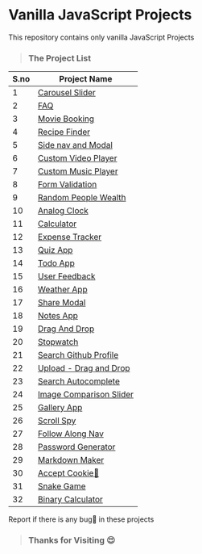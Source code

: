 # Vanilla JavaScript Projects
This repository contains only vanilla JavaScript Projects
> ### The Project List
 | S.no | Project Name |
 | ---- | ---- |
 | 1 | [Carousel Slider](https://github.com/Dinesh1042/Vanilla-JavaScript-Projects/tree/main/Curousel%20Slider) |
 | 2 | [FAQ](https://github.com/Dinesh1042/Vanilla-JavaScript-Projects/tree/main/FAQ) |
 | 3 | [Movie Booking](https://github.com/Dinesh1042/Vanilla-JavaScript-Projects/tree/main/Movie%20Booking) |
 | 4 | [Recipe Finder](https://github.com/Dinesh1042/Vanilla-JavaScript-Projects/tree/main/Recipe%20Finder) |
 | 5 | [Side nav and Modal](https://github.com/Dinesh1042/Vanilla-JavaScript-Projects/tree/main/Side%20nav%20and%20modal) |
 | 6 | [Custom Video Player](https://github.com/Dinesh1042/Vanilla-JavaScript-Projects/tree/main/Custom%20VideoPlayer) |
 | 7 | [Custom Music Player](https://github.com/Dinesh1042/Vanilla-JavaScript-Projects/tree/main/Music%20Player) |
 | 8 | [Form Validation](https://github.com/Dinesh1042/Vanilla-JavaScript-Projects/tree/main/Form%20Validation) |
 | 9 | [Random People Wealth](https://github.com/Dinesh1042/Vanilla-JavaScript-Projects/tree/main/Random%20People%20Wealth) |
 | 10 | [Analog Clock](https://github.com/Dinesh1042/Vanilla-JavaScript-Projects/tree/main/Analog%20Clock) |
 | 11 | [Calculator](https://github.com/Dinesh1042/Vanilla-JavaScript-Projects/tree/main/Calculator) |
 | 12 | [Expense Tracker](https://github.com/Dinesh1042/Vanilla-JavaScript-Projects/tree/main/Expense%20Tracker)|
 | 13 | [Quiz App](https://github.com/Dinesh1042/Vanilla-JavaScript-Projects/tree/main/Quiz%20App) |
 | 14 | [Todo App](https://github.com/Dinesh1042/Vanilla-JavaScript-Projects/tree/main/Todo%20App)|
 | 15 | [User Feedback](https://github.com/Dinesh1042/Vanilla-JavaScript-Projects/tree/main/User%20Feedback) |
 | 16 | [Weather App](https://github.com/Dinesh1042/Vanilla-JavaScript-Projects/tree/main/Weather%20App) |
 | 17 | [Share Modal](https://github.com/Dinesh1042/Vanilla-JavaScript-Projects/tree/main/Share%20Modal) |
 | 18 | [Notes App](https://github.com/Dinesh1042/Vanilla-JavaScript-Projects/tree/main/Notes%20App) |
 | 19 | [Drag And Drop](https://github.com/Dinesh1042/Vanilla-JavaScript-Projects/tree/main/Drag%20And%20Drop)  |
 | 20 | [Stopwatch](https://github.com/Dinesh1042/Vanilla-JavaScript-Projects/tree/main/StopWatch) |
 | 21 | [Search Github Profile](https://github.com/Dinesh1042/Vanilla-JavaScript-Projects/tree/main/Search%20Github%20User) |
 | 22 | [Upload - Drag and Drop](https://github.com/Dinesh1042/Vanilla-JavaScript-Projects/tree/main/Upload%20Drag%20and%20Drop) |
 | 23 | [Search Autocomplete](https://github.com/Dinesh1042/Vanilla-JavaScript-Projects/tree/main/Search%20Autocomplete) |
 | 24 | [Image Comparison Slider](https://github.com/Dinesh1042/Vanilla-JavaScript-Projects/tree/main/Image%20Comparison%20Slider) |
 | 25 | [Gallery App](https://github.com/Dinesh1042/Vanilla-JavaScript-Projects/tree/main/Gallery%20App)  |
 | 26 | [Scroll Spy](https://github.com/Dinesh1042/Vanilla-JavaScript-Projects/tree/main/Scroll%20Spy)   |
 | 27 | [Follow Along Nav](https://github.com/Dinesh1042/Vanilla-JavaScript-Projects/tree/main/Follow%20Along%20Nav)  |
 | 28 | [Password Generator](https://github.com/Dinesh1042/Vanilla-JavaScript-Projects/tree/main/Password%20Generator) |
 | 29 | [Markdown Maker](https://github.com/Dinesh1042/Vanilla-JavaScript-Projects/tree/main/Markdown%20Maker)   |
 | 30 | [Accept Cookie🍪](https://github.com/Dinesh1042/Vanilla-JavaScript-Projects/tree/main/Accept%20Cookie%20%F0%9F%8D%AA)  |
 | 31 | [Snake Game](https://github.com/Dinesh1042/Vanilla-JavaScript-Projects/tree/main/Snake%20Game)            |
 | 32 | [Binary Calculator](https://github.com/Dinesh1042/Vanilla-JavaScript-Projects/tree/main/Binary%20Calculator)    |
 
 
 Report if there is any bug🐛 in these projects

 > ### Thanks for Visiting 😍
 
 
